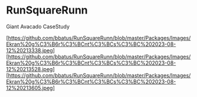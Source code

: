 # RunSquareRunn
Giant Avacado CaseStudy

[https://github.com/bbatus/RunSquareRunn/blob/master/Packages/Images/Ekran%20g%C3%B6r%C3%BCnt%C3%BCs%C3%BC%202023-08-12%20213338.jpeg]
[https://github.com/bbatus/RunSquareRunn/blob/master/Packages/Images/Ekran%20g%C3%B6r%C3%BCnt%C3%BCs%C3%BC%202023-08-12%20213528.jpeg]
[https://github.com/bbatus/RunSquareRunn/blob/master/Packages/Images/Ekran%20g%C3%B6r%C3%BCnt%C3%BCs%C3%BC%202023-08-12%20213605.jpeg]
